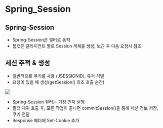 # Spring_Session

## Spring-Session
- Spring-Session은 필터로 동작
- 톰캣은 클라이언트 별로 Session 객체를 생성, 보관 후 다음 요청시 참조

## 세션 추적 & 생성
- 일반적으로 쿠키를 사용 (JSESSIONID), 유저 식별
- 요청이 있을 때 생성(getSession() 최초 호출 순간)
<img src="https://thecodinglog.github.io/assets/2020-08-06-filter-chain/2020-08-06-filter-chain_173534.png">

- Spring-Session 필터는 가장 먼저 실행
- 필터 재귀 호출 후, 모든 작업이 끝나면 commitSession()을 통해 세션 정보 저장, 쿠키 전달
- Response 헤더에 Set-Cookie 추가





